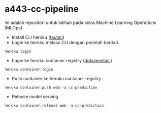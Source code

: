 # a443-cc-pipeline
Ini adalah repositori untuk latihan pada kelas Machine Learning Operations (MLOps)

- Install CLI heroku ([tautan](https://devcenter.heroku.com/articles/heroku-cli#install-the-heroku-cli))
- Login ke heroku melalui CLI dengan perintah berikut.
```
heroku login
```
- Login ke heroku container registry ([dokumentasi](https://devcenter.heroku.com/articles/container-registry-and-runtime#logging-in-to-the-registry:~:text=%24-,heroku%20container%3Alogin,-or%20directly%20via))

```
heroku container:login
```

- Push container ke heroku container registry

```
heroku container:push web -a cc-prediction
```

- Release model serving

```
heroku container:release web -a cc-prediction
```